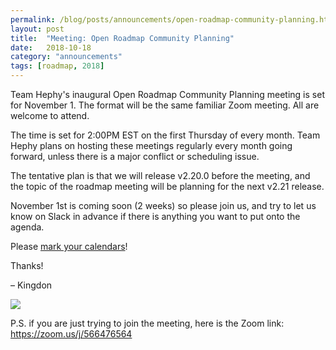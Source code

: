 ```yaml
---
permalink: /blog/posts/announcements/open-roadmap-community-planning.html
layout: post
title:  "Meeting: Open Roadmap Community Planning"
date:   2018-10-18
category: "announcements"
tags: [roadmap, 2018]
---
```


Team Hephy's inaugural Open Roadmap Community Planning meeting is set for November 1.  The format will be the same familiar Zoom meeting.  All are welcome to attend.

The time is set for 2:00PM EST on the first Thursday of every month.  Team Hephy plans on hosting these meetings regularly every month going forward, unless there is a major conflict or scheduling issue.

The tentative plan is that we will release v2.20.0 before the meeting, and the topic of the roadmap meeting will be planning for the next v2.21 release.

November 1st is coming soon (2 weeks) so please join us, and try to let us know on Slack in advance if there is anything you want to put onto the agenda.

Please [mark your calendars](https://calendar.google.com/event?action=TEMPLATE&tmeid=MTA5aG5qM2Zpa2NlcnZ2OXA4aHVvOTlxMzEga3FwZGgwMzM2bG5lOTkybGQzZzYwbjk2dGNAZw&tmsrc=kqpdh0336lne992ld3g60n96tc%40group.calendar.google.com)!

Thanks!

– Kingdon

<a target="_blank" href="https://calendar.google.com/event?action=TEMPLATE&amp;tmeid=MTA5aG5qM2Zpa2NlcnZ2OXA4aHVvOTlxMzEga3FwZGgwMzM2bG5lOTkybGQzZzYwbjk2dGNAZw&amp;tmsrc=kqpdh0336lne992ld3g60n96tc%40group.calendar.google.com"><img border="0" src="https://www.google.com/calendar/images/ext/gc_button1_en.gif"></a>

P.S. if you are just trying to join the meeting, here is the Zoom link: https://zoom.us/j/566476564

